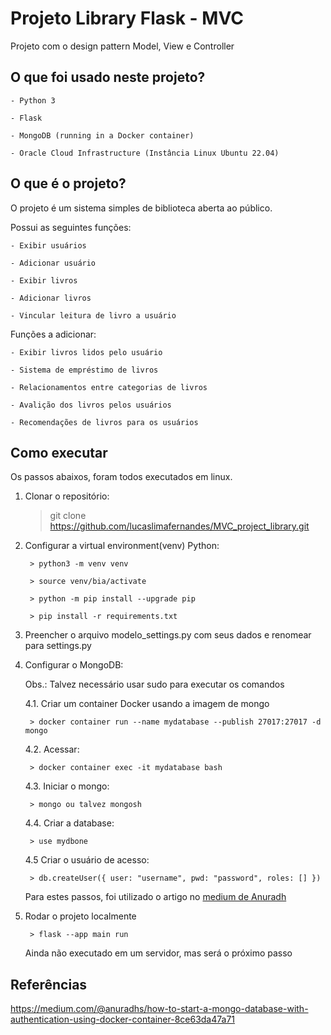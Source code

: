 # Projeto Library Flask - MVC

Projeto com o design pattern Model, View e Controller

## O que foi usado neste projeto?  

    - Python 3

    - Flask

    - MongoDB (running in a Docker container)

    - Oracle Cloud Infrastructure (Instância Linux Ubuntu 22.04)


## O que é o projeto?

O projeto é um sistema simples de biblioteca aberta ao público.

Possui as seguintes funções:

    - Exibir usuários

    - Adicionar usuário

    - Exibir livros

    - Adicionar livros

    - Vincular leitura de livro a usuário


Funções a adicionar:

    - Exibir livros lidos pelo usuário

    - Sistema de empréstimo de livros

    - Relacionamentos entre categorias de livros

    - Avalição dos livros pelos usuários

    - Recomendações de livros para os usuários


## Como executar

Os passos abaixos, foram todos executados em linux.

1. Clonar o repositório:

    > git clone https://github.com/lucaslimafernandes/MVC_project_library.git

2. Configurar a virtual environment(venv) Python:

        > python3 -m venv venv

        > source venv/bia/activate

        > python -m pip install --upgrade pip

        > pip install -r requirements.txt

3. Preencher o arquivo modelo_settings.py com seus dados e renomear para settings.py

4. Configurar o MongoDB:

    Obs.: Talvez necessário usar sudo para executar os comandos

    4.1. Criar um container Docker usando a imagem de mongo

        > docker container run --name mydatabase --publish 27017:27017 -d mongo
    
    4.2. Acessar:

        > docker container exec -it mydatabase bash

    4.3. Iniciar o mongo:

        > mongo ou talvez mongosh
    
    4.4. Criar a database:

        > use mydbone
    
    4.5 Criar o usuário de acesso:

        > db.createUser({ user: "username", pwd: "password", roles: [] })
    
    Para estes passos, foi utilizado o artigo no [medium de Anuradh](https://medium.com/@anuradhs/how-to-start-a-mongo-database-with-authentication-using-docker-container-8ce63da47a71)

5. Rodar o projeto localmente

        > flask --app main run

    Ainda não executado em um servidor, mas será o próximo passo



## Referências

https://medium.com/@anuradhs/how-to-start-a-mongo-database-with-authentication-using-docker-container-8ce63da47a71

